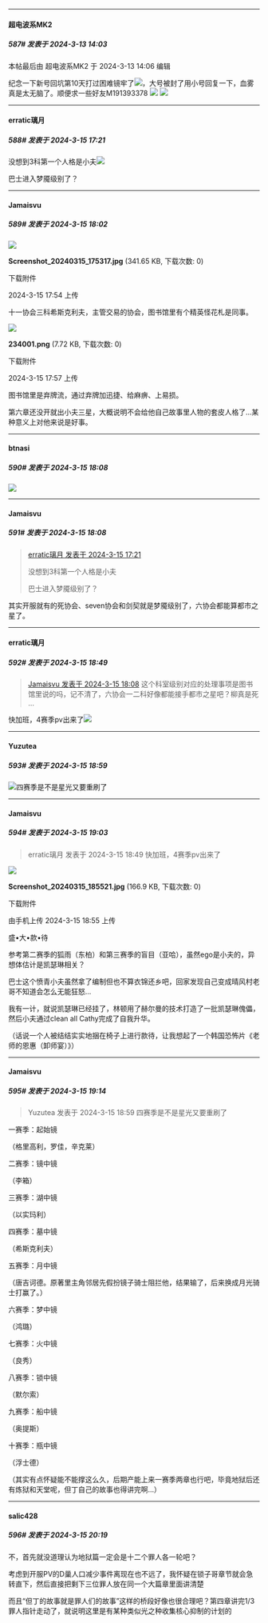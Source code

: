 ﻿
*****

####  超电波系MK2  
##### 587#       发表于 2024-3-13 14:03

 本帖最后由 超电波系MK2 于 2024-3-13 14:06 编辑 

纪念一下新号回坑第10天打过困难镜牢了<img src="https://static.saraba1st.com/image/smiley/face2017/075.png" referrerpolicy="no-referrer">，大号被封了用小号回复一下，血雾真是太无脑了。顺便求一些好友M191393378
<img src="https://s3.bmp.ovh/imgs/2024/03/13/877269a647513d75.png" referrerpolicy="no-referrer">
<img src="https://s3.bmp.ovh/imgs/2024/03/13/8969d23472f9c6a4.png" referrerpolicy="no-referrer">


*****

####  erratic璃月  
##### 588#       发表于 2024-3-15 17:21

没想到3科第一个人格是小夫<img src="https://static.saraba1st.com/image/smiley/face2017/067.png" referrerpolicy="no-referrer">

巴士进入梦魇级别了？


*****

####  Jamaisvu  
##### 589#       发表于 2024-3-15 18:02

<img src="https://img.saraba1st.com/forum/202403/15/175411opzbfxcx3cas3oxc.jpg" referrerpolicy="no-referrer">

<strong>Screenshot_20240315_175317.jpg</strong> (341.65 KB, 下载次数: 0)

下载附件

2024-3-15 17:54 上传

十一协会三科希斯克利夫，主管交易的协会，图书馆里有个精英怪花札是同事。

<img src="https://img.saraba1st.com/forum/202403/15/175732diu9v7v1hqf7j47v.png" referrerpolicy="no-referrer">

<strong>234001.png</strong> (7.72 KB, 下载次数: 0)

下载附件

2024-3-15 17:57 上传

图书馆里是弃牌流，通过弃牌加迅捷、给麻痹、上易损。

第六章还没开就出小夫三星，大概说明不会给他自己故事里人物的套皮人格了...某种意义上对他来说是好事。


*****

####  btnasi  
##### 590#       发表于 2024-3-15 18:08

<img src="https://static.saraba1st.com/image/smiley/face2017/001.png" referrerpolicy="no-referrer">

*****

####  Jamaisvu  
##### 591#       发表于 2024-3-15 18:08

<blockquote><a href="httphttps://bbs.saraba1st.com/2b/forum.php?mod=redirect&amp;goto=findpost&amp;pid=64264447&amp;ptid=2120922" target="_blank">erratic璃月 发表于 2024-3-15 17:21</a>

没想到3科第一个人格是小夫

巴士进入梦魇级别了？</blockquote>
其实开服就有的死协会、seven协会和剑契就是梦魇级别了，六协会都能算都市之星了。


*****

####  erratic璃月  
##### 592#       发表于 2024-3-15 18:49

<blockquote><a href="httphttps://bbs.saraba1st.com/2b/forum.php?mod=redirect&amp;goto=findpost&amp;pid=64264921&amp;ptid=2120922" target="_blank">Jamaisvu 发表于 2024-3-15 18:08</a>
这个科室级别对应的处理事项是图书馆里说的吗，记不清了，六协会一二科好像都能接手都市之星吧？柳真是死 ...</blockquote>
快加班，4赛季pv出来了<img src="https://static.saraba1st.com/image/smiley/face2017/067.png" referrerpolicy="no-referrer">


*****

####  Yuzutea  
##### 593#       发表于 2024-3-15 18:59

<img src="https://static.saraba1st.com/image/smiley/face2017/067.png" referrerpolicy="no-referrer">四赛季是不是星光又要重刷了


*****

####  Jamaisvu  
##### 594#       发表于 2024-3-15 19:03

<blockquote>erratic璃月 发表于 2024-3-15 18:49
快加班，4赛季pv出来了</blockquote>

<img src="https://img.saraba1st.com/forum/202403/15/185537ja2puaip1esiq2i2.jpg" referrerpolicy="no-referrer">

<strong>Screenshot_20240315_185521.jpg</strong> (166.9 KB, 下载次数: 0)

下载附件

由手机上传
2024-3-15 18:55 上传

盛•大•款•待

参考第二赛季的狐雨（东柏）和第三赛季的盲目（亚哈），虽然ego是小夫的，异想体估计是凯瑟琳相关？

巴士这个愤青小夫虽然拿了编制但也不算衣锦还乡吧，回家发现自己变成晴风村老哥不知道会怎么无能狂怒...

我有一计，就说凯瑟琳已经挂了，林顿用了赫尔曼的技术打造了一批凯瑟琳傀儡，然后小夫通过clean all Cathy完成了自我升华。

（话说一个人被结结实实地捆在椅子上进行款待，让我想起了一个韩国恐怖片《老师的恩惠（卸师宴）》）


*****

####  Jamaisvu  
##### 595#       发表于 2024-3-15 19:14

<blockquote>Yuzutea 发表于 2024-3-15 18:59
四赛季是不是星光又要重刷了</blockquote>
一赛季：起始镜

（格里高利，罗佳，辛克莱）

二赛季：镜中镜

（李箱）

三赛季：湖中镜

（以实玛利）

四赛季：墓中镜

（希斯克利夫）

五赛季：月中镜

（唐吉诃德。原著里主角邻居先假扮镜子骑士阻拦他，结果输了，后来换成月光骑士打赢了。）

六赛季：梦中镜

（鸿璐）

七赛季：火中镜

（良秀）

八赛季：锁中镜

（默尔索）

九赛季：船中镜

（奥提斯）

十赛季：瓶中镜

（浮士德）

（其实有点怀疑能不能撑这么久，后期产能上来一赛季两章也行吧，毕竟地狱后还有炼狱和天堂呢，但丁自己的故事也得讲完啊...）


*****

####  salic428  
##### 596#       发表于 2024-3-15 20:19

不，首先就没道理认为地狱篇一定会是十二个罪人各一轮吧？

考虑到开服PV的D巢人口减少事件离现在也不远了，我怀疑在锁子哥章节就会急转直下，然后直接把剩下三位罪人放在同一个大篇章里面讲清楚

而且“但丁的故事就是罪人们的故事”这样的桥段好像也很合理吧？第四章讲完1/3罪人指针走动了，就说明这里是有某种类似光之种收集核心抑制的计划的

